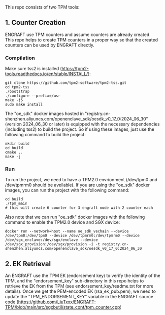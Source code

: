 
This repo consists of two TPM tools:
## 1. Counter Creation
ENGRAFT use TPM counters and assume counters are already created. This repo helps to create TPM counters in a proper way so that the created counters can be used by ENGRAFT directly.


### Compilation
Make sure tss2 is installed (https://tpm2-tools.readthedocs.io/en/stable/INSTALL/):
```
git clone https://github.com/tpm2-software/tpm2-tss.git
cd tpm2-tss
./bootstrap
./configure --prefix=/usr
make -j5
sudo make install
```
The "oe_sdk" docker images hosted in "registry.cn-shenzhen.aliyuncs.com/openenclave_sdk/oesdk_v0_17_0:2024_06_30" (version 2024_06_30 or later) is equipped with the necessary dependencies (including tss2) to build the project.
So if using these images, just use the following command to build the project:
```
mkdir build
cd build
cmake ..
make -j
```
### Run
To run the project, we need to have a TPM2.0 envrionment (/dev/tpm0 and /dev/tpmrm0 should be aveilable).
If you are using the "oe_sdk" docker images, you can run the project with the following command:

```
cd build
./tpm_main
# this will create 6 counter for 3 engraft node with 2 counter each
```

Also note that we can run "oe_sdk" docker images with the following command to enable the TPM2.0 device and SGX device:
```
docker run --network=host --name oe_sdk_vechain --device /dev/tpm0:/dev/tpm0 --device /dev/tpmrm0:/dev/tpmrm0 --device /dev/sgx_enclave:/dev/sgx/enclave --device /dev/sgx_provision:/dev/sgx/provision -i -t registry.cn-shenzhen.aliyuncs.com/openenclave_sdk/oesdk_v0_17_0:2024_06_30
```

## 2. EK Retrieval
An ENGRAFT use the TPM EK (endorsement key) to verify the identity of the TPM, and the "endorsement_key" sub-directory in this repo helps to retrieve the EK from the TPM (see endorsement_key/readme.txt for more details).
Once we get the PEM-encoded EK (rsa_ek_pub.pem), we need to update the "TPM_ENDORSEMENT_KEY" variable in the ENGRAFT source code (https://github.com/LiuTxxx/ENGRAFT-TPM/blob/main/src/sgxbutil/state_cont/tpm_counter.cpp)
